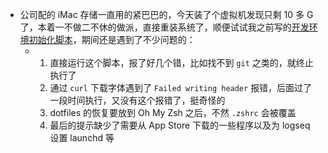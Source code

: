 - 公司配的 iMac 存储一直用的紧巴巴的，今天装了个虚拟机发现只剩 10 多 G 了，本着一不做二不休的做派，直接重装系统了，顺便试试我之前写的[开发环境初始化脚本](https://github.com/liby/liby/blob/master/scripts/macos.zsh)，期间还是遇到了不少问题的：
	- 1. 直接运行这个脚本，报了好几个错，比如找不到 `git` 之类的，就终止执行了
	  2. 通过 `curl` 下载字体遇到了 `Failed writing header` 报错，后面过了一段时间执行，又没有这个报错了，挺奇怪的
	  3. dotfiles 的恢复要放到 Oh My Zsh 之后，不然 `.zshrc` 会被覆盖
	  4. 最后的提示缺少了需要从 App Store 下载的一些程序以及为 logseq 设置 launchd 等